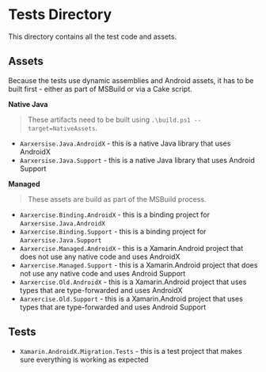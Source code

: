# Tests Directory

This directory contains all the test code and assets.

## Assets

Because the tests use dynamic assemblies and Android assets, it has to be built
first - either as part of MSBuild or via a Cake script.

**Native Java**

> These artifacts need to be built using 
> `.\build.ps1 --target=NativeAssets`.

 - `Aarxersise.Java.AndroidX` - this is a native Java library that uses
   AndroidX
 - `Aarxersise.Java.Support` - this is a native Java library that uses Android
   Support

**Managed**

> These assets are build as part of the MSBuild process.

 - `Aarxercise.Binding.AndroidX` - this is a binding project for
   `Aarxersise.Java.AndroidX`
 - `Aarxercise.Binding.Support` - this is a binding project for
   `Aarxersise.Java.Support`
 - `Aarxercise.Managed.AndroidX` - this is a Xamarin.Android project that does
   not use any native code and uses AndroidX
 - `Aarxercise.Managed.Support` - this is a Xamarin.Android project that does
   not use any native code and uses Android Support
 - `Aarxercise.Old.AndroidX` - this is a Xamarin.Android project that uses types
   that are type-forwarded and uses AndroidX
 - `Aarxercise.Old.Support` - this is a Xamarin.Android project that uses types
   that are type-forwarded and uses Android Support

## Tests

 - `Xamarin.AndroidX.Migration.Tests` - this is a test project that makes sure
   everything is working as expected
